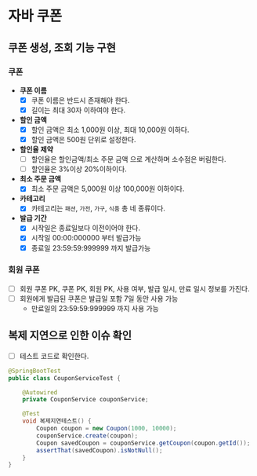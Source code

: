 # 자바 쿠폰

## 쿠폰 생성, 조회 기능 구현

### 쿠폰

* **쿠폰 이름**
  * [x] 쿠폰 이름은 반드시 존재해야 한다.
  * [x] 길이는 최대 30자 이하여야 한다.
* **할인 금액**
  * [x] 할인 금액은 최소 1,000원 이상, 최대 10,000원 이하다.
  * [x] 할인 금액은 500원 단위로 설정한다.
* **할인율 제약**
  * [ ] 할인율은 할인금액/최소 주문 금액 으로 계산하며 소수점은 버림한다.
  * [ ] 할인율은 3%이상 20%이하이다.
* **최소 주문 금액**
  * [x] 최소 주문 금액은 5,000원 이상 100,000원 이하이다.
* **카테고리**
  * [x] 카테고리는 `패션`, `가전`, `가구`, `식품` 총 네 종류이다.
* **발급 기간**
  * [x] 시작일은 종료일보다 이전이어야 한다.
  * [x] 시작일 00:00:000000 부터 발급가능
  * [x] 종료일 23:59:59:999999 까지 발급가능

### 회원 쿠폰

* [ ] 회원 쿠폰 PK, 쿠폰 PK, 회원 PK, 사용 여부, 발급 일시, 만료 일시 정보를 가진다.
* [ ] 회원에게 발급된 쿠폰은 발급일 포함 7일 동안 사용 가능
  * 만료일의 23:59:59:999999 까지 사용 가능

## 복제 지연으로 인한 이슈 확인

* [ ] 테스트 코드로 확인한다.

```java
@SpringBootTest
public class CouponServiceTest {

    @Autowired
    private CouponService couponService;

    @Test
    void 복제지연테스트() {
        Coupon coupon = new Coupon(1000, 10000);
        couponService.create(coupon);
        Coupon savedCoupon = couponService.getCoupon(coupon.getId());
        assertThat(savedCoupon).isNotNull();
    }
}
```
